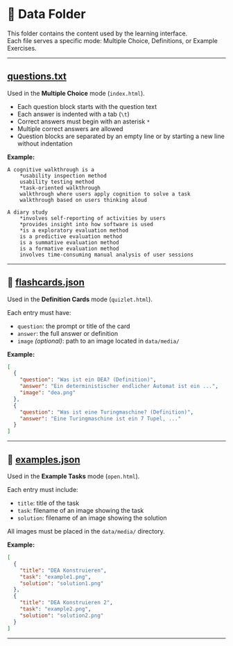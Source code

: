 # 📁 Data Folder

This folder contains the content used by the learning interface.  
Each file serves a specific mode: Multiple Choice, Definitions, or Example Exercises.

---

## [questions.txt](questions.txt)

Used in the **Multiple Choice** mode (`index.html`).

- Each question block starts with the question text
- Each answer is indented with a tab (`\t`)
- Correct answers must begin with an asterisk `*`
- Multiple correct answers are allowed
- Question blocks are separated by an empty line or by starting a new line without indentation

**Example:**
```
A cognitive walkthrough is a
	*usability inspection method
	usability testing method
	*task-oriented walkthrough
	walkthrough where users apply cognition to solve a task
	walkthrough based on users thinking aloud

A diary study
	*involves self-reporting of activities by users
	*provides insight into how software is used
	*is a exploratory evaluation method
	is a predictive evaluation method
	is a summative evaluation method
	is a formative evaluation method
	involves time-consuming manual analysis of user sessions
```

---

## 🧠 [flashcards.json](flashcards.json)

Used in the **Definition Cards** mode (`quizlet.html`).

Each entry must have:
- `question`: the prompt or title of the card
- `answer`: the full answer or definition
- `image` *(optional)*: path to an image located in `data/media/`

**Example:**
```json
[
  {
    "question": "Was ist ein DEA? (Definition)",
    "answer": "Ein deterministischer endlicher Automat ist ein ...",
    "image": "dea.png"
  },
  {
    "question": "Was ist eine Turingmaschine? (Definition)",
    "answer": "Eine Turingmaschine ist ein 7 Tupel, ..."
  }
]
```

---

## 📝 [examples.json](examples.json)

Used in the **Example Tasks** mode (`open.html`).

Each entry must include:
- `title`: title of the task
- `task`: filename of an image showing the task
- `solution`: filename of an image showing the solution

All images must be placed in the `data/media/` directory.

**Example:**
```json
[
  {
    "title": "DEA Konstruieren",
    "task": "example1.png",
    "solution": "solution1.png"
  },
  {
    "title": "DEA Konstruieren 2",
    "task": "example2.png",
    "solution": "solution2.png"
  }
]
```

---

